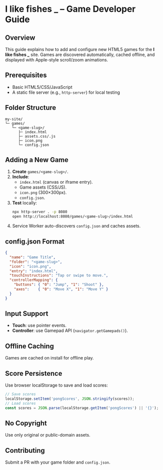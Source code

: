 # I like fishes _ – Game Developer Guide

## Overview  
This guide explains how to add and configure new HTML5 games for the **I like fishes _** site. Games are discovered automatically, cached offline, and displayed with Apple-style scroll/zoom animations.

## Prerequisites  
- Basic HTML5/CSS/JavaScript  
- A static file server (e.g., `http-server`) for local testing

## Folder Structure  
```  
my-site/  
└─ games/  
   └─ <game-slug>/  
      ├─ index.html  
      ├─ assets.css/.js  
      ├─ icon.png  
      └─ config.json  
```

## Adding a New Game  
1. **Create** `games/<game-slug>/`.  
2. **Include**:  
   - `index.html` (canvas or iframe entry).  
   - Game assets (CSS/JS).  
   - `icon.png` (300×300px).  
   - `config.json`.  
3. **Test** locally:  
   ```bash  
   npx http-server . -p 8080  
   open http://localhost:8080/games/<game-slug>/index.html  
   ```  
4. Service Worker auto-discovers `config.json` and caches assets.

## config.json Format  
```json  
{  
  "name": "Game Title",  
  "folder": "<game-slug>",  
  "icon": "icon.png",  
  "entry": "index.html",  
  "touchInstructions": "Tap or swipe to move.",  
  "controllerMapping": {  
    "buttons": { "0": "Jump", "1": "Shoot" },  
    "axes":    { "0": "Move X", "1": "Move Y" }  
  }  
}  
```

## Input Support  
- **Touch**: use pointer events.  
- **Controller**: use Gamepad API (`navigator.getGamepads()`).

## Offline Caching  
Games are cached on install for offline play.

## Score Persistence  
Use browser localStorage to save and load scores:

```js  
// Save scores  
localStorage.setItem('pongScores', JSON.stringify(scores));  
// Load scores  
const scores = JSON.parse(localStorage.getItem('pongScores') || '{}');  
```

## No Copyright  
Use only original or public-domain assets.

## Contributing  
Submit a PR with your game folder and `config.json`.  
